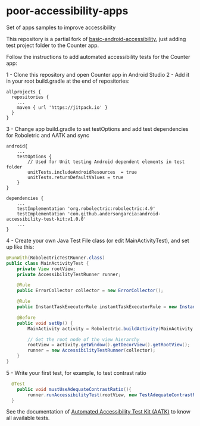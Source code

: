 # poor-accessibility-apps
Set of apps samples to improve accessibility

This repository is a partial fork of [basic-android-accessibility](https://github.com/googlecodelabs/android-accessibility), just adding test project folder to the Counter app. 

Follow the instructions to add automated accessibility tests for the Counter app:

1 - Clone this repository and open Counter app in Android Studio
2 - Add it in your root build.gradle at the end of repositories:
```
allprojects {
  repositories {
	...
	maven { url 'https://jitpack.io' }
  }
}
```
3 - Change app build.gradle to set testOptions and add test dependencies for Roboletric and AATK and sync 
```
android{
    ...
    testOptions {
        // Used for Unit testing Android dependent elements in test folder
        unitTests.includeAndroidResources  = true
        unitTests.returnDefaultValues = true
    }
}

dependencies {
    ...
    testImplementation 'org.robolectric:robolectric:4.9'
    testImplementation 'com.github.andersongarcia:android-accessibility-test-kit:v1.0.0'
    ...
}
```
4 - Create your own Java Test File class (or edit MainActivityTest), and set up like this:
```java
@RunWith(RobolectricTestRunner.class)
public class MainActivityTest {
    private View rootView;
    private AccessibilityTestRunner runner;

    @Rule
    public ErrorCollector collector = new ErrorCollector();

    @Rule
    public InstantTaskExecutorRule instantTaskExecutorRule = new InstantTaskExecutorRule();

    @Before
    public void setUp() {
        MainActivity activity = Robolectric.buildActivity(MainActivity.class).create().get();

        // Get the root node of the view hierarchy
        rootView = activity.getWindow().getDecorView().getRootView();
        runner = new AccessibilityTestRunner(collector);
    }
}
```
5 - Write your first test, for example, to test contrast ratio
```java
  @Test
    public void mustUseAdequateContrastRatio(){
        runner.runAccessibilityTest(rootView, new TestAdequateContrastRatio());
  }
```

See the documentation of [Automated Accessibility Test Kit (AATK)](https://github.com/andersongarcia/android-accessibility-test-kit) to know all available tests.
